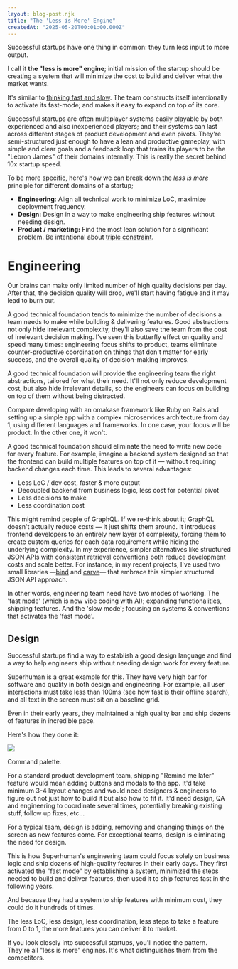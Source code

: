 ```yaml
---
layout: blog-post.njk
title: "The 'Less is More' Engine"
createdAt: "2025-05-20T00:01:00.000Z"
---
```


Successful startups have one thing in common: they turn less input to more output.

I call it **the "less is more" engine**; initial mission of the startup should be creating a system that will minimize the cost to build and deliver what the market wants.

It's similar to [thinking fast and slow](https://en.wikipedia.org/wiki/Thinking,_Fast_and_Slow). The team constructs itself intentionally to activate its fast-mode; and makes it easy to expand on top of its core.

Successful startups are often multiplayer systems easily playable by both experienced and also inexperienced players; and their systems can last across different stages of product development and even pivots. They're semi-structured just enough to have a lean and productive gameplay, with simple and clear goals and a feedback loop that trains its players to be the "Lebron James" of their domains internally. This is really the secret behind 10x startup speed.

To be more specific, here's how we can break down the *less is more* principle for different domains of a startup;

* **Engineering**: Align all technical work to minimize LoC, maximize deployment frequency.
* **Design:** Design in a way to make engineering ship features without needing design.
* **Product / marketing:** Find the most lean solution for a significant problem. Be intentional about [triple constraint](https://en.wikipedia.org/wiki/Project_management_triangle).

# Engineering

Our brains can make only limited number of high quality decisions per day. After that, the decision quality will drop, we'll start having fatigue and it may lead to burn out.

A good technical foundation tends to minimize the number of decisions a team needs to make while building & delivering features. Good abstractions not only hide irrelevant complexity, they'll also save the team from the cost of irrelevant decision making. I've seen this butterfly effect on quality and speed many times: engineering focus shifts to product, teams eliminate counter-productive coordination on things that don't matter for early success, and the overall quality of decision-making improves.

A good technical foundation will provide the engineering team the right abstractions, tailored for what their need. It'll not only reduce development cost, but also hide irrelevant details, so the engineers can focus on building on top of them without being distracted.

Compare developing with an omakase framework like Ruby on Rails and setting up a simple app with a complex microservices architecture from day 1, using different languages and frameworks. In one case, your focus will be product. In the other one, it won't.

A good technical foundation should eliminate the need to write new code for every feature. For example, imagine a backend system designed so that the frontend can build multiple features on top of it — without requiring backend changes each time. This leads to several advantages:

* Less LoC / dev cost, faster & more output
* Decoupled backend from business logic, less cost for potential pivot
* Less decisions to make
* Less coordination cost

This might remind people of GraphQL. If we re-think about it; GraphQL doesn't actually reduce costs — it just shifts them around. It introduces frontend developers to an entirely new layer of complexity, forcing them to create custom queries for each data requirement while hiding the underlying complexity. In my experience, simpler alternatives like structured JSON APIs with consistent retrieval conventions both reduce development costs and scale better. For instance, in my recent projects, I've used two small libraries —[bind](https://github.com/azer/bind) and [carve](https://github.com/azer/carve)— that embrace this simpler structured JSON API approach.

In other words, engineering team need have two modes of working. The 'fast mode' (which is now vibe coding with AI); expanding functionalities, shipping features. And the 'slow mode'; focusing on systems & conventions that activates the 'fast mode'.

## Design

Successful startups find a way to establish a good design language and find a way to help engineers ship without needing design work for every feature.

Superhuman is a great example for this. They have very high bar for software and quality in both design and engineering. For example, all user interactions must take less than 100ms (see how fast is their offline search), and all text in the screen must sit on a baseline grid.

Even in their early years, they maintained a high quality bar and ship dozens of features in incredible pace.

Here's how they done it:

![](https://blog.superhuman.com/content/images/size/w1000/2021/10/Command-Palette.png)

Command palette.

For a standard product development team, shipping "Remind me later" feature would mean adding buttons and modals to the app. It'd take minimum 3-4 layout changes and would need designers & engineers to figure out not just how to build it but also how to fit it. It'd need design, QA and engineering to coordinate several times, potentially breaking existing stuff, follow up fixes, etc...

For a typical team, design is adding, removing and changing things on the screen as new features come. For exceptional teams, design is eliminating the need for design.

This is how Superhuman's engineering team could focus solely on business logic and ship dozens of high-quality features in their early days. They first activated the "fast mode" by establishing a system, minimized the steps needed to build and deliver features, then used it to ship features fast in the following years.

And because they had a system to ship features with minimum cost, they could do it hundreds of times.

The less LoC, less design, less coordination, less steps to take a feature from 0 to 1, the more features you can deliver it to market.

If you look closely into successful startups, you'll notice the pattern. They're all "less is more" engines. It's what distinguishes them from the competitors.

